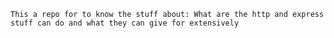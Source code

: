 `This a repo for to know the stuff about: What are the http and express stuff can do and what they can give for extensively`

